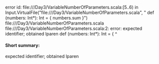 error id: file://<WORKSPACE>/Day3/VariableNumberOfParameters.scala:[5..6) in Input.VirtualFile("file://<WORKSPACE>/Day3/VariableNumberOfParameters.scala", "
def (numbers: Int*): Int = {
  numbers.sum
}")
file://<WORKSPACE>/Day3/VariableNumberOfParameters.scala
file://<WORKSPACE>/Day3/VariableNumberOfParameters.scala:2: error: expected identifier; obtained lparen
def (numbers: Int*): Int = {
    ^
#### Short summary: 

expected identifier; obtained lparen